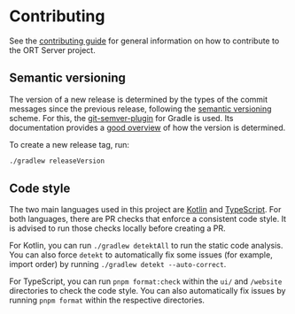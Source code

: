 # Contributing

See the [contributing guide](https://github.com/eclipse-apoapsis/ort-server/?tab=contributing-ov-file) for general information on how to contribute to the ORT Server project.

## Semantic versioning

The version of a new release is determined by the types of the commit messages since the previous release, following the [semantic versioning](https://semver.org/) scheme.
For this, the [git-semver-plugin](https://github.com/jmongard/Git.SemVersioning.Gradle) for Gradle is used.
Its documentation provides a [good overview](https://github.com/jmongard/Git.SemVersioning.Gradle?tab=readme-ov-file#example-of-how-version-is-calculated) of how the version is determined.

To create a new release tag, run:

```sh
./gradlew releaseVersion
```

## Code style

The two main languages used in this project are [Kotlin](https://kotlinlang.org/) and [TypeScript](https://www.typescriptlang.org/).
For both languages, there are PR checks that enforce a consistent code style.
It is advised to run those checks locally before creating a PR.

For Kotlin, you can run `./gradlew detektAll` to run the static code analysis.
You can also force `detekt` to automatically fix some issues (for example, import order) by running `./gradlew detekt --auto-correct`.

For TypeScript, you can run `pnpm format:check` within the `ui/` and `/website` directories to check the code style.
You can also automatically fix issues by running `pnpm format` within the respective directories.
